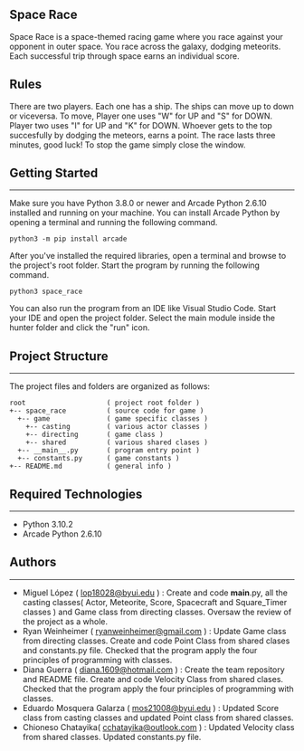 ## Space Race
Space Race is a space-themed racing game where you race against your opponent in outer space. You race across the galaxy, dodging meteorits. Each successful trip through space earns an individual score.

## Rules
There are two players. Each one has a ship. The ships can move up to down or viceversa. To move, Player one uses "W" for UP and "S" for DOWN. Player two uses "I" for UP and "K" for DOWN. Whoever gets to the top succesfully by dodging the meteors, earns a point. The race lasts three minutes, good luck! To stop the game simply close the window.

## Getting Started
---
Make sure you have Python 3.8.0 or newer and Arcade Python 2.6.10 installed and running on your machine. You can install Arcade Python by opening a terminal and running the following command.
```
python3 -m pip install arcade
```
After you've installed the required libraries, open a terminal and browse to the project's root folder. Start the program by running the following command.
```
python3 space_race
```
You can also run the program from an IDE like Visual Studio Code. Start your IDE and open the project folder. Select the main module inside the hunter folder and click the "run" icon.

## Project Structure
---
The project files and folders are organized as follows:
```
root                    ( project root folder )
+-- space_race          ( source code for game )
  +-- game              ( game specific classes )
    +-- casting         ( various actor classes )
    +-- directing       ( game class ) 
    +-- shared          ( various shared clases )
  +-- __main__.py       ( program entry point )
  +-- constants.py      ( game constants )
+-- README.md           ( general info )
```

## Required Technologies
---
* Python 3.10.2
* Arcade Python 2.6.10

## Authors
---
* Miguel López ( lop18028@byui.edu ) : Create and code __main__.py, all the casting classes( Actor, Meteorite, Score, Spacecraft and Square_Timer classes ) and Game class from directing classes. Oversaw the review of the project as a whole.
* Ryan Weinheimer ( ryanweinheimer@gmail.com ) : Update Game class from directing classes. Create and code Point Class from shared clases and constants.py file. Checked that the program apply the four principles of programming with classes.
* Diana Guerra ( diana.1609@hotmail.com ) : Create the team repository and README file. Create and code Velocity Class from shared clases. Checked that the program apply the four principles of programming with classes.
* Eduardo Mosquera Galarza ( mos21008@byui.edu ) : Updated Score class from casting classes and updated Point class from shared classes.
* Chioneso Chatayika( cchatayika@outlook.com ) : Updated Velocity class from shared classes. Updated constants.py file.